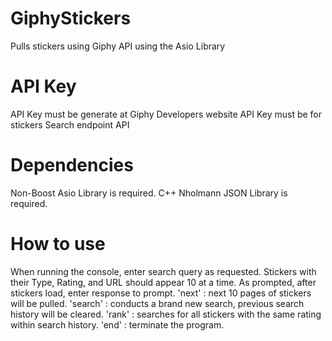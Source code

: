 # GiphyStickers #
Pulls stickers using Giphy API using the Asio Library

# API Key #
API Key must be generate at Giphy Developers website
API Key must be for stickers Search endpoint API

# Dependencies #
Non-Boost Asio Library is required.
C++ Nholmann JSON Library is required.

# How to use #
When running the console, enter search query as requested.
Stickers with their Type, Rating, and URL should appear 10 at a time.
As prompted, after stickers load, enter response to prompt.
  'next'   : next 10 pages of stickers will be pulled.
  'search' : conducts a brand new search, previous search history will be cleared.
  'rank'   : searches for all stickers with the same rating within search history.
  'end'    : terminate the program.
